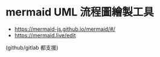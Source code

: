 # mermaid UML 流程圖繪製工具

* https://mermaid-js.github.io/mermaid/#/
* https://mermaid.live/edit

(github/gitlab 都支援)